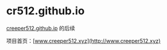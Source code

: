 # cr512.github.io
[creeper512.github.ip](https://github.com/Creeper512/creeper512.github.io) 的后续

项目首页：[www.creeper512.xyz](http://www.creeper512.xyz)
